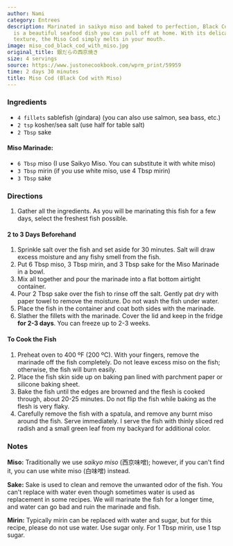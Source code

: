 ```yaml
---
author: Nami
category: Entrees
description: Marinated in saikyo miso and baked to perfection, Black Cod with Miso
  is a beautiful seafood dish you can pull off at home. With its delicate and buttery
  texture, the Miso Cod simply melts in your mouth.
image: miso_cod_black_cod_with_miso.jpg
original_title: 銀だらの西京焼き
size: 4 servings
source: https://www.justonecookbook.com/wprm_print/59959
time: 2 days 30 minutes
title: Miso Cod (Black Cod with Miso)
---
```

### Ingredients

* `4 fillets` sablefish (gindara) (you can also use salmon, sea bass, etc.)
* `2 tsp` kosher/sea salt (use half for table salt)
* `2 Tbsp` sake

#### Miso Marinade:

* `6 Tbsp` miso (I use Saikyo Miso. You can substitute it with white miso)
* `3 Tbsp` mirin (if you use white miso, use 4 Tbsp mirin)
* `3 Tbsp` sake

### Directions

1. Gather all the ingredients. As you will be marinating this fish for a few days, select the freshest fish possible.

#### 2 to 3 Days Beforehand

1. Sprinkle salt over the fish and set aside for 30 minutes. Salt will draw excess moisture and any fishy smell from the fish.  
2. Put 6 Tbsp miso, 3 Tbsp mirin, and 3 Tbsp sake for the Miso Marinade in a bowl.
3. Mix all together and pour the marinade into a flat bottom airtight container.
4. Pour 2 Tbsp sake over the fish to rinse off the salt. Gently pat dry with paper towel to remove the moisture. Do not wash the fish under water.
5. Place the fish in the container and coat both sides with the marinade.
6. Slather the fillets with the marinade. Cover the lid and keep in the fridge **for 2-3 days**.  You can freeze up to 2-3 weeks.

#### To Cook the Fish

1. Preheat oven to 400 ºF (200 ºC). With your fingers, remove the marinade off the fish completely. Do not leave excess miso on the fish; otherwise, the fish will burn easily.  
2. Place the fish skin side up on baking pan lined with parchment paper or silicone baking sheet.
3. Bake the fish until the edges are browned and the flesh is cooked through, about 20-25 minutes. Do not flip the fish while baking as the flesh is very flaky.
4. Carefully remove the fish with a spatula, and remove any burnt miso around the fish. Serve immediately. I serve the fish with thinly sliced red radish and a small green leaf from my backyard for additional color.

### Notes

**Miso:** Traditionally we use _saikyo miso_ (西京味噌); however, if you can't find it, you can use white miso (白味噌) instead.

**Sake:** Sake is used to clean and remove the unwanted odor of the fish. You can't replace with water even though sometimes water is used as replacement in some recipes. We will marinate the fish for a longer time, and water can go bad and ruin the marinade and fish.

**Mirin:** Typically mirin can be replaced with water and sugar, but for this recipe, please do not use water. Use sugar only. For 1 Tbsp mirin, use 1 tsp sugar.